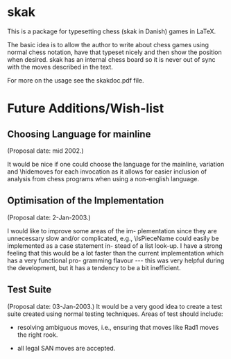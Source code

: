 skak
====

This is a package for typesetting chess (skak in Danish) games in
LaTeX.

The basic idea is to allow the author to write about chess games using
normal chess notation, have that typeset nicely and then show the
position when desired. skak has an internal chess board so it is never
out of sync with the moves described in the text.

For more on the usage see the skakdoc.pdf file.


Future Additions/Wish-list
==========================
 
Choosing Language for mainline
------------------------------ 
(Proposal date: mid 2002.) 

It would be nice if one could choose the language for the mainline,
variation and \hidemoves for each invocation as it allows for easier
inclusion of analysis from chess programs when using a non-english
language.
 
 
Optimisation of the Implementation
----------------------------------
(Proposal date: 2-Jan-2003.) 

I would like to improve some areas of the im-
plementation since they are unnecessary slow
and/or complicated, e.g., \IsPieceName could
easily be implemented as a case statement in-
stead of a list look-up. I have a strong feeling
that this would be a lot faster than the current
implementation which has a very functional pro-
gramming flavour --- this was very helpful during
the development, but it has a tendency to be a
bit inefficient. 


Test Suite
----------
(Proposal date: 03-Jan-2003.) 
It would be a very good idea to create a test
suite created using normal testing techniques.
Areas of test should include:
 
* resolving ambiguous moves, i.e., ensuring 
that moves like Rad1 moves the right rook.
 
* all legal SAN moves are accepted.


